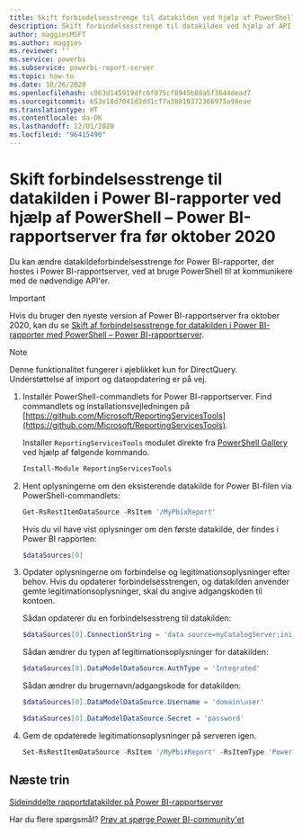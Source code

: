 ```yaml
---
title: Skift forbindelsesstrenge til datakilden ved hjælp af PowerShell – Power BI-rapportserver fra før oktober 2020
description: Skift forbindelsesstrenge til datakilden ved hjælp af API'er i PowerShell – Power BI-rapportserver fra før oktober 2020.
author: maggiesMSFT
ms.author: maggies
ms.reviewer: ''
ms.service: powerbi
ms.subservice: powerbi-report-server
ms.topic: how-to
ms.date: 10/26/2020
ms.openlocfilehash: c063d145919dfc6f075cf8945b88a5f3644dead7
ms.sourcegitcommit: 653e18d7041d3dd1cf7a38010372366975a98eae
ms.translationtype: HT
ms.contentlocale: da-DK
ms.lasthandoff: 12/01/2020
ms.locfileid: "96415490"
---
```

# <a name="change-data-source-connection-strings-in-power-bi-reports-with-powershell---power-bi-report-server-pre-october-2020"></a>Skift forbindelsesstrenge til datakilden i Power BI-rapporter ved hjælp af PowerShell – Power BI-rapportserver fra før oktober 2020


Du kan ændre datakildeforbindelsesstrenge for Power BI-rapporter, der hostes i Power BI-rapportserver, ved at bruge PowerShell til at kommunikere med de nødvendige API'er. 

> [!IMPORTANT]
> Hvis du bruger den nyeste version af Power BI-rapportserver fra oktober 2020, kan du se [Skift af forbindelsesstrenge for datakilden i Power BI-rapporter med PowerShell – Power BI-rapportserver](connect-data-source-apis.md).

> [!NOTE]
> Denne funktionalitet fungerer i øjeblikket kun for DirectQuery. Understøttelse af import og dataopdatering er på vej.

1. Installér PowerShell-commandlets for Power BI-rapportserver. Find commandlets og installationsvejledningen på [https://github.com/Microsoft/ReportingServicesTools](https://github.com/Microsoft/ReportingServicesTools). 

    Installer `ReportingServicesTools` modulet direkte fra [PowerShell Gallery](https://www.powershellgallery.com/packages/ReportingServicesTools/) ved hjælp af følgende kommando.

    ```powershell
    Install-Module ReportingServicesTools
    ```

2. Hent oplysningerne om den eksisterende datakilde for Power BI-filen via PowerShell-commandlets:

    ```powershell
    Get-RsRestItemDataSource -RsItem '/MyPbixReport'
    ```

    Hvis du vil have vist oplysninger om den første datakilde, der findes i Power BI rapporten: 

    ```powershell
    $dataSources[0]
    ```

3. Opdater oplysningerne om forbindelse og legitimationsoplysninger efter behov. Hvis du opdaterer forbindelsesstrengen, og datakilden anvender gemte legitimationsoplysninger, skal du angive adgangskoden til kontoen. 

    Sådan opdaterer du en forbindelsesstreng til datakilden:

    ```powershell
    $dataSources[0].ConnectionString = 'data source=myCatalogServer;initial catalog=ReportServer;persist security info=False' 
    ```

    Sådan ændrer du typen af legitimationsoplysninger for datakilden:

    ```powershell
    $dataSources[0].DataModelDataSource.AuthType = 'Integrated'
    ```

    Sådan ændrer du brugernavn/adgangskode for datakilden:

    ```powershell
    $dataSources[0].DataModelDataSource.Username = 'domain\user'
    ```
    ```powershell
    $dataSources[0].DataModelDataSource.Secret = 'password'
    ```

4. Gem de opdaterede legitimationsoplysninger på serveren igen.

    ```powershell
    Set-RsRestItemDataSource -RsItem '/MyPbixReport' -RsItemType 'PowerBIReport' -DataSources $dataSources
    ```

## <a name="next-steps"></a>Næste trin

[Sideinddelte rapportdatakilder på Power BI-rapportserver](connect-data-sources.md) 

Har du flere spørgsmål? [Prøv at spørge Power BI-community'et](https://community.powerbi.com/)
